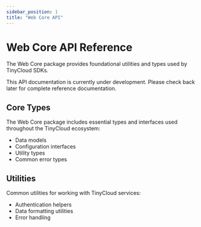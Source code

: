 ```yaml
---
sidebar_position: 1
title: "Web Core API"
---
```


# Web Core API Reference

The Web Core package provides foundational utilities and types used by TinyCloud SDKs.

This API documentation is currently under development. Please check back later for complete reference documentation.

## Core Types

The Web Core package includes essential types and interfaces used throughout the TinyCloud ecosystem:

- Data models
- Configuration interfaces
- Utility types
- Common error types

## Utilities

Common utilities for working with TinyCloud services:

- Authentication helpers
- Data formatting utilities
- Error handling